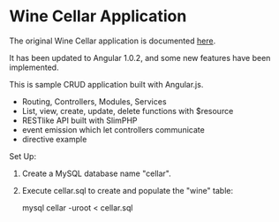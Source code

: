 # Wine Cellar Application #

The original Wine Cellar application is documented [here](http://coenraets.org/blog/2012/02/sample-application-with-angular-js/).

It has been updated to Angular 1.0.2, and some new features have been implemented.

This is sample CRUD application built with Angular.js.

* Routing, Controllers, Modules, Services
* List, view, create, update, delete functions with $resource
* RESTlike API built with SlimPHP
* event emission which let controllers communicate
* directive example


Set Up:

1. Create a MySQL database name "cellar".
2. Execute cellar.sql to create and populate the "wine" table:

	mysql cellar -uroot < cellar.sql


